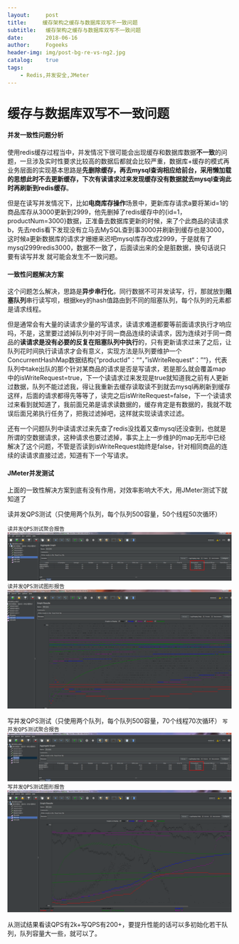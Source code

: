 ```yaml
---
layout:     post
title:     缓存架构之缓存与数据库双写不一致问题 
subtitle:   缓存架构之缓存与数据库双写不一致问题 
date:       2018-06-16
author:     Fogeeks
header-img: img/post-bg-re-vs-ng2.jpg
catalog:    true
tags:
    - Redis,并发安全,JMeter
---
```


# 缓存与数据库双写不一致问题 

#### 并发一致性问题分析
使用redis缓存过程当中，并发情况下很可能会出现缓存和数据库数据**不一致**的问题，一旦涉及实时性要求比较高的数据后都就会比较严重，数据库+缓存的模式再业务层面的实现基本思路是**先删除缓存，再去mysql查询相应给前台，采用懒加载的思想此时不去更新缓存，下次有读请求过来发现缓存没有数据就去mysql查询此时再刷新到redis缓存**。

但是在读写并发情况下，比如**电商库存操作**场景中，更新库存请求a要将某id=1的商品库存从3000更新到2999，他先删掉了redis缓存中的{id=1，productNum=3000}数据，正准备去数据库更新的时候，来了个此商品的读请求b，先去redis看下发现没有立马去MySQL查到事3000并刷新到缓存也是3000，这时候a更新数据库的请求才姗姗来迟吧mysql库存改成2999，于是就有了mysql2999redis3000，数据不一致了，后面读出来的全是脏数据，换句话说只要有读写并发
就可能会发生不一致问题。

#### 一致性问题解决方案
 
这个问题怎么解决，思路是**异步串行化**，同行数据不可并发读写，行，那就放到**阻塞队列**串行读写呗，根据key的hash值路由到不同的阻塞队列，每个队列的元素都是请求线程。

但是通常会有大量的读请求少量的写请求，读请求难道都要等前面请求执行才响应吗，不是，这里要过滤掉队列中对于同一商品连续的读请求，因为连续对于同一商品的**读请求是没有必要的反复在阻塞队列中执行**的，只有更新请求过来了之后，让队列花时间执行读请求才会有意义，实现方法是队列要维护一个ConcurrentHashMap数据结构{“productId”：““，”isWriteRequest“：”“}，代表队列中take出队的那个针对某商品的请求是否是写请求，若是那么就会覆盖map中的isWriteRequest=true，下一个读请求过来发现是true就知道我之前有人更新过数据，队列不能过滤我，得让我重新去缓存读取读不到就去mysql再刷新到缓存这样，后面的请求都得先等等了，读完之后isWriteRequest=false，下一个读请求过来看到就知道了，我前面兄弟是请求读数据的，缓存肯定是有数据的，我就不耽误后面兄弟执行任务了，把我过滤掉吧，这样就实现读请求过滤。

还有一个问题队列中读请求过来先查了redis没找着又查mysql还没查到，也就是所谓的空数据请求，这种请求也要过滤掉，事实上上一步维护的map无形中已经解决了这个问题，不管是否读到isWriteRequest始终是false，针对相同商品的连续的读请求直接过滤，知道有下一个写请求。

#### JMeter并发测试
上面的一致性解决方案到底有没有作用，对效率影响大不大，用JMeter测试下就知道了

读并发QPS测试（只使用两个队列，每个队列500容量，50个线程50次循环）

`读并发QPS测试聚合报告`
![读并发QPS测试聚合报告](../img/20180703-1.png)
`读并发QPS测试图形报告`
![读并发QPS测试图形报告](../img/20180703-2.png)
 
写并发QPS测试（只使用两个队列，每个队列500容量，70个线程70次循环）
`写并发QPS测试聚合报告`
![写并发QPS测试聚合报告](../img/20180703-3.png)
`写并发QPS测试图形报告`
![写并发QPS测试图形报告](../img/20180703-4.png)

从测试结果看读QPS有2k+写QPS有200+，要提升性能的话可以多初始化若干队列，队列容量大一些，就可以了。
















